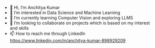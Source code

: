 - 👋 Hi, I’m Anchitya Kumar 
- 👀 I’m interested in Data Science and Machine Learning 
- 🌱 I’m currently learning Computer Vision and exploring LLMS
- 💞️ I’m looking to collaborate on  projects which is based on my interest and skills
- 📫 How to reach me through  LinkedIn
   https://www.linkedin.com/in/anchitya-kumar-898929209  
  

<!---
Anchit-2002/Anchit-2002 is a ✨ special ✨ repository because its `README.md` (this file) appears on your GitHub profile.
You can click the Preview link to take a look at your changes.
--->
